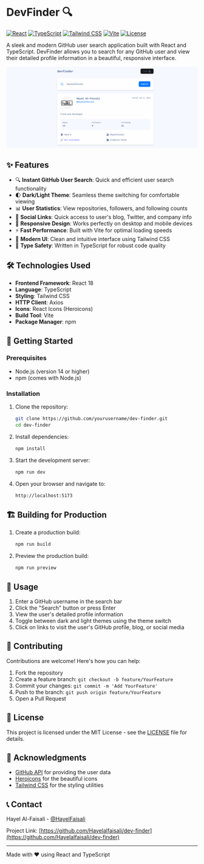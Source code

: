 # DevFinder 🔍

[![React](https://img.shields.io/badge/React-18-blue)](https://reactjs.org/)
[![TypeScript](https://img.shields.io/badge/TypeScript-5-blue)](https://www.typescriptlang.org/)
[![Tailwind CSS](https://img.shields.io/badge/Tailwind_CSS-3-blue)](https://tailwindcss.com/)
[![Vite](https://img.shields.io/badge/Vite-5-blue)](https://vitejs.dev/)
[![License](https://img.shields.io/badge/License-MIT-green)](LICENSE)

A sleek and modern GitHub user search application built with React and TypeScript. DevFinder allows you to search for any GitHub user and view their detailed profile information in a beautiful, responsive interface.

![DevFinder Screenshot](/public/image.png)

## ✨ Features

- 🔍 **Instant GitHub User Search**: Quick and efficient user search functionality
- 🌓 **Dark/Light Theme**: Seamless theme switching for comfortable viewing
- 📊 **User Statistics**: View repositories, followers, and following counts
- 🔗 **Social Links**: Quick access to user's blog, Twitter, and company info
- 📱 **Responsive Design**: Works perfectly on desktop and mobile devices
- ⚡ **Fast Performance**: Built with Vite for optimal loading speeds
- 🎨 **Modern UI**: Clean and intuitive interface using Tailwind CSS
- 💪 **Type Safety**: Written in TypeScript for robust code quality

## 🛠️ Technologies Used

- **Frontend Framework**: React 18
- **Language**: TypeScript
- **Styling**: Tailwind CSS
- **HTTP Client**: Axios
- **Icons**: React Icons (Heroicons)
- **Build Tool**: Vite
- **Package Manager**: npm

## 🚀 Getting Started

### Prerequisites

- Node.js (version 14 or higher)
- npm (comes with Node.js)

### Installation

1. Clone the repository:
   ```bash
   git clone https://github.com/yourusername/dev-finder.git
   cd dev-finder
   ```

2. Install dependencies:
   ```bash
   npm install
   ```

3. Start the development server:
   ```bash
   npm run dev
   ```

4. Open your browser and navigate to:
   ```
   http://localhost:5173
   ```

## 🏗️ Building for Production

1. Create a production build:
   ```bash
   npm run build
   ```

2. Preview the production build:
   ```bash
   npm run preview
   ```

## 📝 Usage

1. Enter a GitHub username in the search bar
2. Click the "Search" button or press Enter
3. View the user's detailed profile information
4. Toggle between dark and light themes using the theme switch
5. Click on links to visit the user's GitHub profile, blog, or social media

## 🤝 Contributing

Contributions are welcome! Here's how you can help:

1. Fork the repository
2. Create a feature branch: `git checkout -b feature/YourFeature`
3. Commit your changes: `git commit -m 'Add YourFeature'`
4. Push to the branch: `git push origin feature/YourFeature`
5. Open a Pull Request

## 📜 License

This project is licensed under the MIT License - see the [LICENSE](LICENSE) file for details.

## 🙏 Acknowledgments

- [GitHub API](https://docs.github.com/en/rest) for providing the user data
- [Heroicons](https://heroicons.com/) for the beautiful icons
- [Tailwind CSS](https://tailwindcss.com/) for the styling utilities

## 📞 Contact

Hayel Al-Faisali - [@HayelFaisali](https://twitter.com/HayelFaisali)

Project Link: [https://github.com/Hayelalfaisali/dev-finder](https://github.com/Hayelalfaisali/dev-finder)

---

Made with ❤️ using React and TypeScript
